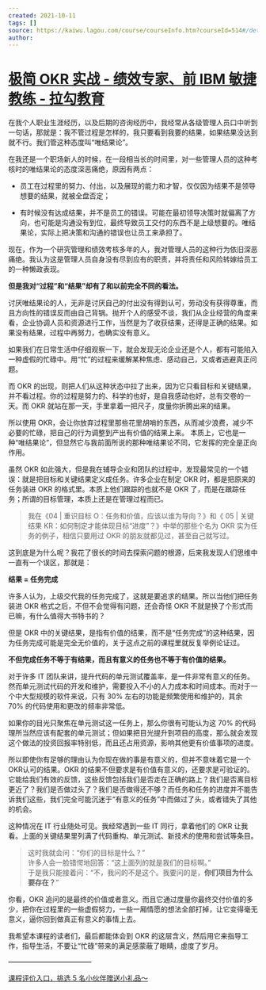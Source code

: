 ```yaml
---
created: 2021-10-11
tags: []
source: https://kaiwu.lagou.com/course/courseInfo.htm?courseId=514#/detail/pc?id=4889
author: 
---
```


# [极简 OKR 实战 - 绩效专家、前 IBM 敏捷教练 - 拉勾教育](https://kaiwu.lagou.com/course/courseInfo.htm?courseId=514#/detail/pc?id=4889)


在我个人职业生涯经历，以及后期的咨询经历中，我经常从各级管理人员口中听到一句话，那就是：我不管过程是怎样的，我只要看到我要的结果，如果结果没达到就不行。我们管这种态度叫“唯结果论”。

在我还是一个职场新人的时候，在一段相当长的时间里，对一些管理人员的这种考核时的唯结果论的态度深恶痛绝，原因有两点：

-   员工在过程里的努力、付出，以及展现的能力和才智，仅仅因为结果不是领导想要的结果，就被全盘否定；
    
-   有时候没有达成结果，并不是员工的错误。可能在最初领导决策时就偏离了方向，也可能是沟通没有到位，最终导致员工交付的东西不是上级想要的。唯结果论，实际上把决策和沟通的错误也让员工来承担了。
    

现在，作为一个研究管理和绩效考核多年的人，我对管理人员的这种行为依旧深恶痛绝。我认为这是管理人员自身没有尽到应有的职责，并将责任和风险转嫁给员工的一种懒政表现。

**但是我对“过程”和“结果”却有了和以前完全不同的看法。**

讨厌唯结果论的人，无非是讨厌自己的付出没有得到认可，劳动没有获得尊重，而且方向性的错误反而由自己背锅。抛开个人的感受不谈，我们从企业经营的角度来看，企业协调人员和资源进行工作，当然是为了收获结果，还得是正确的结果。如果没有结果，过程中再努力，也确实没有意义。

如果我们在日常生活中仔细观察一下，就会发现无论企业还是个人，都有可能陷入一种虚假的忙碌中。用“忙”的过程来缓解某种焦虑、感动自己，又或者逃避真正问题。

而 OKR 的出现，则把人们从这种状态中拉了出来，因为它只看目标和关键结果，并不看过程。你的过程是努力的、科学的也好，是自我感动也好，总有交卷的一天。而 OKR 就站在那一天，手里拿着一把尺子，度量你折腾出来的结果。

所以使用 OKR，会让你放弃过程里那些花里胡哨的东西，从而减少浪费，减少不必要的忙碌，把自己的行为调整到产出有价值的结果上来。 本质上，它也是一种“唯结果论”，但显然它与我前面所说的那种唯结果论不同，它发挥的完全是正向作用。

虽然 OKR 如此强大，但是我在辅导企业和团队的过程中，发现最常见的一个错误：就是把目标和关键结果定义成任务。许多企业在制定 OKR 时，都是把原来的任务装进 OKR 的格式里。本质上他们跟踪的也就不是 OKR 了，而是在跟踪任务；所谓的目标管理，本质上还是在管理过程而已。

> 我在《04 | 重识目标 O：任务和价值，应该以谁为导向？》和《 05 | 关键结果 KR：如何制定才能体现目标“进度”？》中举的那些个名为 OKR 实为任务的例子，相信只要用过 OKR 的朋友就都见过，甚至自己就写过。

这到底是为什么呢？我花了很长的时间去探索问题的根源，后来我发现人们思维中一直有一个误区，那就是：

**结果 = 任务完成**

许多人认为，上级交代我的任务完成了，这就是要追求的结果。所以当他们把任务装进 OKR 格式之后，不但不会觉得有问题，还会奇怪 OKR 不就是换了个形式而已嘛，有什么值得大书特书的？

但是 OKR 中的关键结果，是指有价值的结果，而不是“任务完成”的这种结果，因为任务完成可能是完全无价值的，关于这点之前的课程里就反复举例论证过。

**不但完成任务不等于有结果，而且有意义的任务也不等于有价值的结果。**

对于许多 IT 团队来讲，提升代码的单元测试覆盖率，是一件非常有意义的任务。然而单元测试代码的开发和维护，需要投入不小的人力成本和时间成本。而对于一个中大型规模的软件来说，只有 30% 左右的功能是频繁使用和维护的，其余 70% 的代码使用和更改的频率非常低。

如果你的目光只聚焦在单元测试这一任务上，那么你很有可能认为这 70% 的代码理所当然应该有配套的单元测试；但如果把目光提升到项目的高度，那么就会发现这个做法的投资回报率特别低，而且还占用资源，影响其他更有价值事项的进度。

所以即使你有足够的理由认为你现在做的事是有意义的，但并不意味着它是一个OKR认可的结果。OKR 的结果不但要求是有价值有意义的，还要求是可验证的。它能给我们有效的反馈，这些反馈包括我们是否走在正确的路上？我们是否离目标更近了？我们是否做过头了？我们是否做得还不够？而任务和任务的进度并不能告诉我们这些，我们完全可能沉迷于“有意义的任务”中而做过了头，或者错失了其他的机会。

这种情况在 IT 行业随处可见。我经常遇到一些 IT 同行，拿着他们的 OKR 让我看。上面的关键结果里列满了代码重构、单元测试、新技术的使用和尝试等条目。

> 这时我就会问：“你们的目标是什么？”  
> 许多人会一脸错愕地回答：“这上面列的就是我们的目标啊。”  
> 于是我只能接着问：“不，我问的不是这个。我要问的是，**你们项目为什么要存在？**”

你看，OKR 追问的是最终的价值或者意义。而且它通过度量你最终交付价值的多少，把你在过程里的一些虚假努力，一些一厢情愿的想法全部打掉，让它变得毫无意义，逼你回到做真正有意义的事情上去。

我希望本课程的读者们，最后都能体会到 OKR 的这层含义，然后用它来指导工作，指导生活，不要让“忙碌”带来的满足感蒙蔽了眼睛，虚度了岁月。

————————————

[课程评价入口，挑选 5 名小伙伴赠送小礼品～](https://wj.qq.com/s2/7507412/bffe/)
